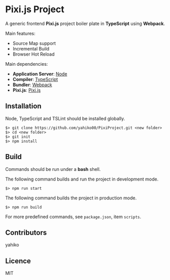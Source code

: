 # Pixi.js Project #

A generic frontend **Pixi.js** project boiler plate in **TypeScript** using **Webpack**.

Main features:

* Source Map support
* Incremental Build
* Browser Hot Reload


Main dependencies:

* **Application Server**: [Node](https://nodejs.org/en/)
* **Compiler**: [TypeScript](https://github.com/Microsoft/TypeScript)
* **Bundler**: [Webpack](https://github.com/webpack/webpack)
* **Pixi.js**: [Pixi.js](http://www.pixijs.com/)


## Installation ##

Node, TypeScript and TSLint should be installed globally.

	$> git clone https://github.com/yahiko00/PixiProject.git <new folder>
	$> cd <new folder>
	$> git init
	$> npm install


## Build ##

Commands should be run under a **bash** shell.

The following command builds and run the project in development mode.

	$> npm run start

The following command builds the project in production mode.

	$> npm run build


For more predefined commands, see `package.json`, item `scripts`.

## Contributors ##

yahiko


## Licence ##

MIT
